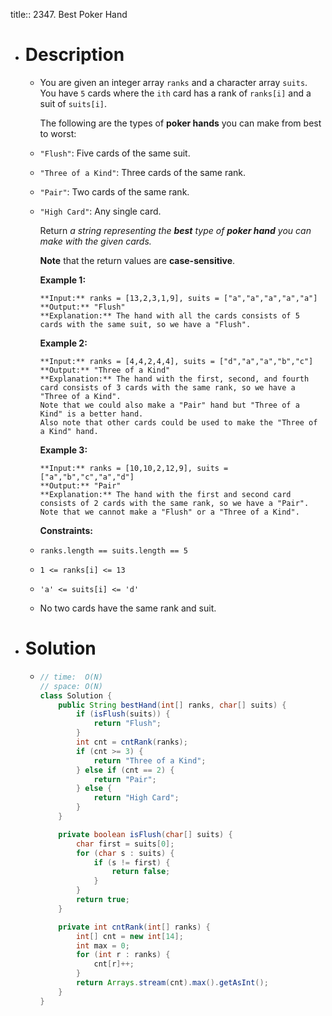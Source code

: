 title:: 2347. Best Poker Hand

- # Description
	- You are given an integer array `ranks` and a character array `suits`. You have `5` cards where the `ith` card has a rank of `ranks[i]` and a suit of `suits[i]`.
	  
	  The following are the types of **poker hands** you can make from best to worst:
	- `"Flush"`: Five cards of the same suit.
	- `"Three of a Kind"`: Three cards of the same rank.
	- `"Pair"`: Two cards of the same rank.
	- `"High Card"`: Any single card.
	  
	  Return *a string representing the **best** type of **poker hand** you can make with the given cards.*
	  
	  **Note** that the return values are **case-sensitive**.
	  
	  
	  
	  **Example 1:**
	  
	  ```
	  **Input:** ranks = [13,2,3,1,9], suits = ["a","a","a","a","a"]
	  **Output:** "Flush"
	  **Explanation:** The hand with all the cards consists of 5 cards with the same suit, so we have a "Flush".
	  ```
	  
	  **Example 2:**
	  
	  ```
	  **Input:** ranks = [4,4,2,4,4], suits = ["d","a","a","b","c"]
	  **Output:** "Three of a Kind"
	  **Explanation:** The hand with the first, second, and fourth card consists of 3 cards with the same rank, so we have a "Three of a Kind".
	  Note that we could also make a "Pair" hand but "Three of a Kind" is a better hand.
	  Also note that other cards could be used to make the "Three of a Kind" hand.
	  ```
	  
	  **Example 3:**
	  
	  ```
	  **Input:** ranks = [10,10,2,12,9], suits = ["a","b","c","a","d"]
	  **Output:** "Pair"
	  **Explanation:** The hand with the first and second card consists of 2 cards with the same rank, so we have a "Pair".
	  Note that we cannot make a "Flush" or a "Three of a Kind".
	  ```
	  
	  
	  
	  **Constraints:**
	- `ranks.length == suits.length == 5`
	- `1 <= ranks[i] <= 13`
	- `'a' <= suits[i] <= 'd'`
	- No two cards have the same rank and suit.
- # Solution
	- ```java
	  // time:  O(N)
	  // space: O(N)
	  class Solution {
	      public String bestHand(int[] ranks, char[] suits) {
	          if (isFlush(suits)) {
	              return "Flush";
	          }
	          int cnt = cntRank(ranks);
	          if (cnt >= 3) {
	              return "Three of a Kind";
	          } else if (cnt == 2) {
	              return "Pair";
	          } else {
	              return "High Card";
	          }
	      }
	  
	      private boolean isFlush(char[] suits) {
	          char first = suits[0];
	          for (char s : suits) {
	              if (s != first) {
	                  return false;
	              }
	          }
	          return true;
	      }
	  
	      private int cntRank(int[] ranks) {
	          int[] cnt = new int[14];
	          int max = 0;
	          for (int r : ranks) {
	              cnt[r]++;
	          }
	          return Arrays.stream(cnt).max().getAsInt();
	      }
	  }
	  ```